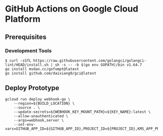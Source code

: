 # GitHub Actions on Google Cloud Platform

## Prerequisites

### Development Tools

```shell
$ curl -sSfL https://raw.githubusercontent.com/golangci/golangci-lint/HEAD/install.sh | sh -s -- -b $(go env GOPATH)/bin v1.64.7
go install mvdan.cc/gofumpt@latest
go install github.com/daixiang0/gci@latest
```

## Deploy Prototype

```shell
gcloud run deploy webhook-go \
    --region=${BUILD_LOCATION} \
    --source . \
    --update-secrets=${WEBHOOK_KEY_MOUNT_PATH}=${KEY_NAME}:latest \
    --allow-unauthenticated \
    --args=webhook,server \
    --set-env-vars=GITHUB_APP_ID=${GITHUB_APP_ID},PROJECT_ID=${PROJECT_ID},KMS_APP_PRIVATE_KEY_ID=${KMS_APP_PRIVATE_KEY_ID},BUILD_LOCATION=${BUILD_LOCATION},WEBHOOK_KEY_MOUNT_PATH=${WEBHOOK_KEY_MOUNT_PATH}
```
